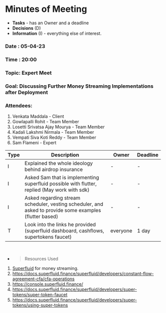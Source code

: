 # Minutes of Meeting

- **Tasks** - has an Owner and a deadline
- **Decisions** (D)
- **Information** (I) - everything else of interest.

### Date : 05-04-23

### Time : 20:00

### Topic: Expert Meet

### Goal: Discussing Further Money Streaming Implementations after Deployment

### Attendees:

1. Venkata Maddala - Client
2. Gowlapalli Rohit - Team Member
3. Losetti Srivatsa Ajay Mourya - Team Member
4. Kadali Lakshmi Nirmala - Team Member
5. Vempati Siva Koti Reddy - Team Member
6. Sam Flameni - Expert

| Type | Description                                                                                             | Owner    | Deadline |
| ---- | ------------------------------------------------------------------------------------------------------- | -------- | -------- |
| I    | Explained the whole ideology behind airdrop insurance                                                   | -        | -        |
| I    | Asked Sam that is implementing superfluid possible with flutter, replied (May work with sdk)            | -        | -        |
| I    | Asked regarding stream scheduler, vesting scheduler, and asked to provide some examples (flutter based) | -        | -        |
| T    | Look into the links he provided (superfluid dashboard, cashflows, supertokens faucet)                   | everyone | 1 day    |

<br>

- > Resources Used

1. <a href="https://docs.superfluid.finance/superfluid/">Superfluid</a> for money streaming.
2. https://docs.superfluid.finance/superfluid/developers/constant-flow-agreement-cfa/cfa-operations
3. https://console.superfluid.finance/
4. https://docs.superfluid.finance/superfluid/developers/super-tokens/super-token-faucet
5. https://docs.superfluid.finance/superfluid/developers/super-tokens/using-super-tokens